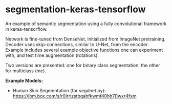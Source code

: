 # segmentation-keras-tensorflow
An example of semantic segmentation using a fully convolutional framework in keras-tensorflow. 

Network is fine-tuned from DenseNet, initialized from ImageNet pretraining. Decoder uses skip-connections, similar to U-Net, from the encoder. Example includes several example objective functions one can experiment with, and test time augmentation (rotations). 

Two versions are presented: one for binary class segmentation, the other for multiclass (mc).


**Example Models:**

- Human Skin Segmentation (for segdnet.py): https://ibm.box.com/s/r0irrizstbqahfkwmf40hh7j1wxr4fxm

